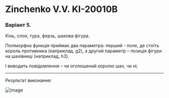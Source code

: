 # Zinchenko V.V. KI-20010B

### Варіант 5.

Кінь, слон, тура, ферзь, шахова фігура. 

Поліморфна функція приймає два параметра: перший - поле, де стоїть король противника (наприклад, g2), а другий параметр – позиція фігури на шахівниці (наприклад, h3).

І виводить повідомлення – чи оголошений королю шах, чи ні;

---

Результат виконання:

![image](https://user-images.githubusercontent.com/75172188/186882077-921dc045-3455-4043-8bce-bcd9cd16f8f7.png)
